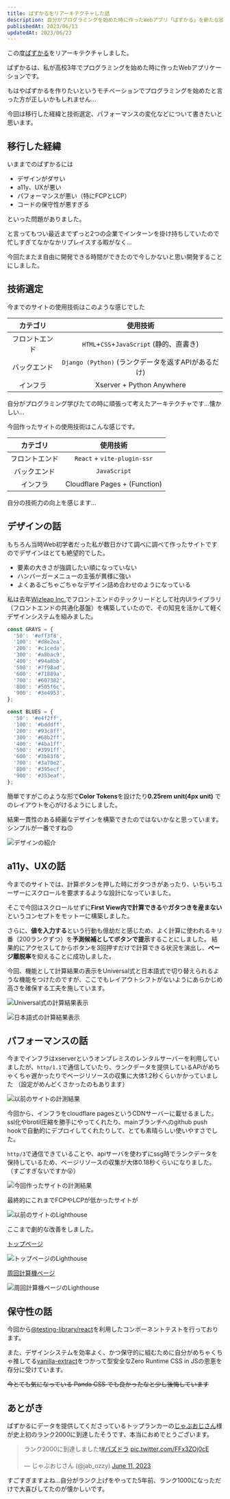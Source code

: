 ```yaml
---
title: ぱずかるをリアーキテクチャした話
description: 自分がプログラミングを始めた時に作ったWebアプリ「ぱずかる」を新たな技術スタックで一新しました。
publishedAt: 2023/06/13
updatedAt: 2023/06/23
---
```


この度[ぱずかる](https://pazcal.net)をリアーキテクチャしました。

ぱずかるは、私が高校3年でプログラミングを始めた時に作ったWebアプリケーションです。

もはやぱずかるを作りたいというモチベーションでプログラミングを始めたと言った方が正しいかもしれません...

今回は移行した経緯と技術選定、パフォーマンスの変化などについて書きたいと思います。

## 移行した経緯

いままでのぱずかるには

- デザインがダサい
- a11y、UXが悪い
- パフォーマンスが悪い（特にFCPとLCP）
- コードの保守性が悪すぎる

といった問題がありました。

と言ってもつい最近までずっと2つの企業でインターンを掛け持ちしていたので忙しすぎてなかなかリプレイスする暇がなく...

今回たまたま自由に開発できる時間ができたので今しかないと思い開発することにしました。

## 技術選定

今までのサイトの使用技術はこのような感じでした

| カテゴリ | 使用技術 |
| :---: | :---: |
| フロントエンド | `HTML`+`CSS`+`JavaScript` (静的、直書き) |
| バックエンド | `Django (Python)` (ランクデータを返すAPIがあるだけ) |
| インフラ | Xserver  + Python Anywhere |

自分がプログラミング学びたての時に頑張って考えたアーキテクチャです...懐かしい...

今回作ったサイトの使用技術はこんな感じです。

| カテゴリ | 使用技術 |
| :---: | :---: |
| フロントエンド | `React` + `vite-plugin-ssr` |
| バックエンド | `JavaScript` |
| インフラ | Cloudflare Pages + (Function) |

自分の技術力の向上を感じます...

## デザインの話

もちろん当時Web初学者だった私が数日かけて調べに調べて作ったサイトですのでデザインはとても絶望的でした。

- 要素の大きさが強調したい順になっていない
- ハンバーガーメニューの主張が異様に強い
- よくあるごちゃごちゃなデザイン詰め合わせのようになっている

私は去年[Wizleap Inc.](https://wizleap.co.jp/)でフロントエンドのテックリードとして社内UIライブラリ（フロントエンドの共通化基盤）を構築していたので、その知見を活かして軽くデザインシステムを組みました。

```ts
const GRAYS = {
  '50': '#eff3f8',
  '100': '#d8e2ea',
  '200': '#c1ceda',
  '300': '#a8bac9',
  '400': '#94a8bb',
  '500': '#7f98ad',
  '600': '#71889a',
  '700': '#607382',
  '800': '#505f6c',
  '900': '#3e4953',
};

const BLUES = {
  '50': '#e4f2ff',
  '100': '#bdddff',
  '200': '#93c8ff',
  '300': '#68b2ff',
  '400': '#4ba1ff',
  '500': '#3991ff',
  '600': '#3b83f6',
  '700': '#3a70e2',
  '800': '#395ecf',
  '900': '#353eaf',
};
```

簡単ですがこのような形で**Color Tokens**を設けたり**0.25rem unit(4px unit)** でのレイアウトを心がけるようにしました。

結果一貫性のある綺麗なデザインを構築できたのではないかなと思っています。
シンプルが一番ですね🙃

![デザインの紹介](https://monica-log.s3.ap-northeast-1.amazonaws.com/blog/Frame_64.png)

## a11y、UXの話

今までのサイトでは、計算ボタンを押した時にガタつきがあったり、いちいちユーザーにスクロールを要求するような設計になっていました。

そこで今回はスクロールせずに**First View内で計算できる**や**ガタつきを産まない**というコンセプトをモットーに構築しました。

さらに、**値を入力する**という行動も億劫だと感じため、よく計算に使われるキリ番（200ランクずつ）を**予測候補としてボタンで提示**することにしました。
結果的にアクセスしてからボタンを3回押すだけで計算できる状況を演出し、**ページ離脱率**を抑えることに成功しました。

今回、機能として計算結果の表示をUniversal式と日本語式で切り替えられるような機能をつけたのですが、ここでもレイアウトシフトがないようにあらかじめ高さを確保する工夫を施しています。

![Universal式の計算結果表示](https://monica-log.s3.ap-northeast-1.amazonaws.com/blog/ScreenCapture_2023-06-22_21.02.22.png)

![日本語式の計算結果表示](https://monica-log.s3.ap-northeast-1.amazonaws.com/blog/ScreenCapture_2023-06-22_21.02.28.png)

## パフォーマンスの話

今までインフラはxserverというオンプレミスのレンタルサーバーを利用していましたが、`http/1.1`で通信していたり、ランクデータを提供しているAPiがめちゃくちゃ遅かったりでページリソースの収集に大体1.2秒くらいかかっていました
（設定がめんどくさかったのもあります）

![以前のサイトの計測結果](https://monica-log.s3.ap-northeast-1.amazonaws.com/blog/ScreenCapture_2023-06-22_20.13.00.png)

今回から、インフラをcloudflare pagesというCDNサーバーに載せるました。
ssl化やbrotil圧縮を勝手にやってくれたり、mainブランチへのgithub push hookで自動的にデプロイしてくれたりして、とても素晴らしい使いやすさでした。

`http/3`で通信できていることや、apiサーバを使わずにssg時でランクデータを保持しているため、ページリソースの収集が大体0.18秒くらいになりました。（すごすぎないですか😮）

![今回作ったサイトの計測結果](https://monica-log.s3.ap-northeast-1.amazonaws.com/blog/ScreenCapture_2023-06-22_20.14.04.png)

最終的にこれまでFCPやLCPが低かったサイトが

![以前のサイトのLighthouse](https://monica-log.s3.ap-northeast-1.amazonaws.com/blog/ScreenCapture_2023-06-22_20.10.06.png)

ここまで劇的な改善をしました。

[トップページ](https://pazcal.net/)

![トップページのLighthouse](https://monica-log.s3.ap-northeast-1.amazonaws.com/blog/ScreenCapture_2023-06-22_20.04.43.png)

[周回計算機ページ](https://pazcal.net/lap)

![周回計算機ページのLighthouse](https://monica-log.s3.ap-northeast-1.amazonaws.com/blog/ScreenCapture_2023-06-22_20.05.14.png)

## 保守性の話

今回から[@testing-library/react](https://testing-library.com/docs/react-testing-library/intro/)を利用したコンポーネントテストを行っております。

また、デザインシステムを効率よく、かつ保守的に組むために自分がめちゃくちゃ推してる[vanilla-extract](https://vanilla-extract.style/)をつかって型安全なZero Runtime CSS in JSの恩恵を存分に受けています。

~~今とても気になっている Panda CSS でも良かったなと少し後悔しています~~

## あとがき

ぱずかるにデータを提供してくださっているトップランカーの[じゃぶおじさん](https://twitter.com/jab_ozzy)様が史上初のランク2000に到達したそうです、本当におめでとうございます。

<blockquote class="twitter-tweet"><p lang="ja" dir="ltr">ランク2000に到達しました❗️<a href="https://twitter.com/hashtag/%E3%83%91%E3%82%BA%E3%83%89%E3%83%A9?src=hash&amp;ref_src=twsrc%5Etfw">#パズドラ</a> <a href="https://t.co/FFx3ZOj0cE">pic.twitter.com/FFx3ZOj0cE</a></p>&mdash; じゃぶおじさん (@jab_ozzy) <a href="https://twitter.com/jab_ozzy/status/1667903966196400129?ref_src=twsrc%5Etfw">June 11, 2023</a></blockquote> <script async src="https://platform.twitter.com/widgets.js" charset="utf-8"></script>

すごすぎますよね...自分がランク上げをやってた5年前、ランク1000になっただけで大喜びしてたのが懐かしいです。

